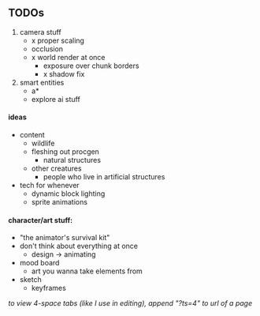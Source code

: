 ## TODOs
1) camera stuff
	- x proper scaling
	- occlusion
	- x world render at once
		- exposure over chunk borders
		- x shadow fix
2) smart entities
	- a\*
	- explore ai stuff

#### ideas
- content
	- wildlife
	- fleshing out procgen
		- natural structures
	- other creatures
		- people who live in artificial structures
- tech for whenever
	- dynamic block lighting
	- sprite animations

#### character/art stuff:
- "the animator's survival kit"
- don't think about everything at once
	- design -> animating
- mood board
	- art you wanna take elements from
- sketch
	- keyframes

*to view 4-space tabs (like I use in editing), append "?ts=4" to url of a page*
